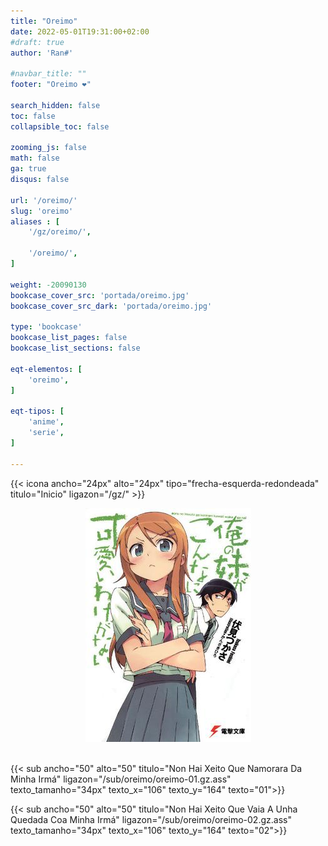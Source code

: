 ```yaml
---
title: "Oreimo"
date: 2022-05-01T19:31:00+02:00
#draft: true
author: 'Ran#'

#navbar_title: ""
footer: "Oreimo ❤️"

search_hidden: false
toc: false
collapsible_toc: false

zooming_js: false
math: false
ga: true
disqus: false

url: '/oreimo/'
slug: 'oreimo'
aliases : [
    '/gz/oreimo/',

    '/oreimo/',
]

weight: -20090130
bookcase_cover_src: 'portada/oreimo.jpg'
bookcase_cover_src_dark: 'portada/oreimo.jpg'

type: 'bookcase'
bookcase_list_pages: false
bookcase_list_sections: false

eqt-elementos: [
    'oreimo',
]

eqt-tipos: [
    'anime',
    'serie',
]

---
```


{{< icona ancho="24px" alto="24px" tipo="frecha-esquerda-redondeada" titulo="Inicio" ligazon="/gz/" >}}

<div style="text-align: center">
    <img title="oreimo" alt="oreimo" src="/portada/oreimo.jpg">
</div>

<br>

{{< sub ancho="50" alto="50" titulo="Non Hai Xeito Que Namorara Da Minha Irmá" ligazon="/sub/oreimo/oreimo-01.gz.ass" texto_tamanho="34px" texto_x="106" texto_y="164" texto="01">}}

{{< sub ancho="50" alto="50" titulo="Non Hai Xeito Que Vaia A Unha Quedada Coa Minha Irmá" ligazon="/sub/oreimo/oreimo-02.gz.ass" texto_tamanho="34px" texto_x="106" texto_y="164" texto="02">}}
